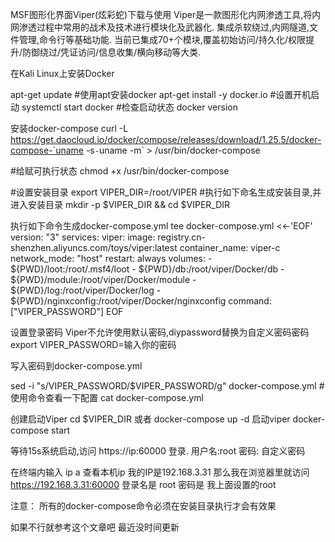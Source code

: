 MSF图形化界面Viper(炫彩蛇)下载与使用
Viper是一款图形化内网渗透工具,将内网渗透过程中常用的战术及技术进行模块化及武器化.
集成杀软绕过,内网隧道,文件管理,命令行等基础功能.
当前已集成70+个模块,覆盖初始访问/持久化/权限提升/防御绕过/凭证访问/信息收集/横向移动等大类.


在Kali Linux上安装Docker

apt-get update
#使用apt安装docker
apt-get install -y docker.io
#设置开机启动
systemctl start docker
#检查启动状态
docker version




 安装docker-compose
curl -L https://get.daocloud.io/docker/compose/releases/download/1.25.5/docker-compose-`uname -s`-`uname -m` > /usr/bin/docker-compose

#给赋可执行状态
chmod +x /usr/bin/docker-compose




#设置安装目录
export VIPER_DIR=/root/VIPER
#执行如下命名生成安装目录,并进入安装目录
mkdir -p $VIPER_DIR && cd $VIPER_DIR


执行如下命令生成docker-compose.yml
tee docker-compose.yml <<-'EOF'
version: "3"
services:
  viper:
  image: registry.cn-shenzhen.aliyuncs.com/toys/viper:latest
    container_name: viper-c
    network_mode: "host"
    restart: always
    volumes:
      - ${PWD}/loot:/root/.msf4/loot
      - ${PWD}/db:/root/viper/Docker/db
      - ${PWD}/module:/root/viper/Docker/module
      - ${PWD}/log:/root/viper/Docker/log
      - ${PWD}/nginxconfig:/root/viper/Docker/nginxconfig
    command: ["VIPER_PASSWORD"]
EOF






设置登录密码
Viper不允许使用默认密码,diypassword替换为自定义密码密码
export VIPER_PASSWORD=输入你的密码


写入密码到docker-compose.yml

sed -i "s/VIPER_PASSWORD/$VIPER_PASSWORD/g" docker-compose.yml
#使用命令查看一下配置
cat docker-compose.yml  



创建启动Viper
cd $VIPER_DIR
或者
docker-compose up -d
启动viper
docker-compose start  



等待15s系统启动,访问 
https://ip:60000
 登录. 用户名:root 密码:
自定义密码

在终端内输入  ip a 查看本机ip
我的IP是192.168.3.31  那么我在浏览器里就访问  https://192.168.3.31:60000  登录名是  root  密码是  我上面设置的root 

注意：
所有的docker-compose命令必须在安装目录执行才会有效果

如果不行就参考这个文章吧  最近没时间更新